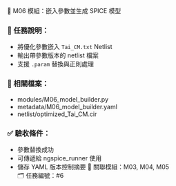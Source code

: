 🔧 M06 模組：嵌入參數並生成 SPICE 模型
### 📌 任務說明：
- 將優化參數嵌入 `Tai_CM.txt` Netlist
- 輸出帶參數版本的 netlist 檔案
- 支援 `.param` 替換與正則處理
### 📂 相關檔案：
- modules/M06_model_builder.py
- metadata/M06_model_builder.yaml
- netlist/optimized_Tai_CM.cir
### ✅ 驗收條件：
- 參數替換成功
- 可傳遞給 ngspice_runner 使用
- 儲存 YAML 版本控制摘要
🧩 關聯模組：M03, M04, M05  
🗂 任務編號：#6
